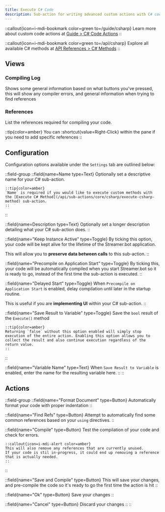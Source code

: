 ```yaml
---
title: Execute C# Code
description: Sub-action for writing advanced custom actions with C# code
---
```


::callout{icon=i-mdi-bookmark color=green to=/guide/csharp}
Learn more about custom code actions at [Guide > C# Code Actions](/api/csharp)
::

::callout{icon=i-mdi-bookmark color=green to=/api/csharp}
Explore all available C# methods at [API References > C# Methods](/api/csharp)
::

## Views
### Compiling Log
Shows some general information based on what buttons you've pressed, this will show any compiler errors, and general information when trying to find references

### References
List the references required for compiling your code.

::tip{color=amber}
You can :shortcut{value=Right-Click} within the pane if you need to add specific references
::

## Configuration
Configuration options available under the `Settings` tab are outlined below:

::field-group
  ::field{name=Name type=Text}
    Optionally set a descriptive name for your C# sub-action.

    ::tip{color=amber}
    `Name` is required if you would like to execute custom methods with the [Execute C# Method](/api/sub-actions/core/csharp/execute-csharp-method) sub-action.
    ::
  ::

  ::field{name=Description type=Text}
  Optionally set a longer description detailing what your C# sub-action does.
  ::

  ::field{name="Keep Instance Active" type=Toggle}
  By ticking this option, your code will be kept alive for the lifetime of the Streamer.bot application.

  This will allow you to **preserve data between calls** to this sub-action.
  ::

  ::field{name="Precompile on Application Start" type=Toggle}
  By ticking this, your code will be automatically compiled when you start Streamer.bot so it is ready to go, instead of the first time the sub-action is executed.
  ::

  ::field{name="Delayed Start" type=Toggle}
  When `Precompile on Application Start` is enabled, delay compilation until later in the startup routine.

  This is useful if you are **implementing UI** within your C# sub-action.
  ::

  ::field{name="Save Result to Variable" type=Toggle}
    Save the `bool` result of the `Execute()` method

    ::tip{color=amber}
    Returning `false` without this option enabled will simply stop execution of the entire action. Enabling this option allows you to collect the result and also continue execution regardless of the return value.
    ::
  ::

  ::field{name="Variable Name" type=Text}
  When `Save Result to Variable` is enabled, enter the name for the resulting variable here.
  ::
::

## Actions

::field-group
  ::field{name="Format Document" type=Button}
  Automatically format your code with proper indentation
  ::

  ::field{name="Find Refs" type=Button}
  Attempt to automatically find some common references based on your `using` directives.
  ::

  ::field{name="Compile" type=Button}
    Test the compilation of your code and check for errors.

    ::callout{icon=i-mdi-alert color=amber}
    This will also remove any references that are currently unused.
    If your code is stil in-progress, it could end up removing a reference that is actually needed.
    ::
  ::

  ::field{name="Save and Compile" type=Button}
  This will save your changes, and pre-compile the code so it's ready to go the first time the action is hit
  ::

  ::field{name="Ok" type=Button}
  Save your changes
  ::

  ::field{name="Cancel" type=Button}
  Discard your changes
  ::
::